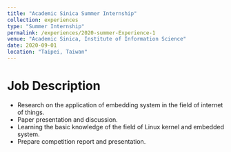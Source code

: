 ```yaml
---
title: "Academic Sinica Summer Internship"
collection: experiences
type: "Summer Internship"
permalink: /experiences/2020-summer-Experience-1
venue: "Academic Sinica, Institute of Information Science"
date: 2020-09-01
location: "Taipei, Taiwan"
---
```


Job Description
======

* Research on the application of embedding system in the field of internet of things.
* Paper presentation and discussion.
* Learning the basic knowledge of the field of Linux kernel and embedded system.
* Prepare competition report and presentation.
